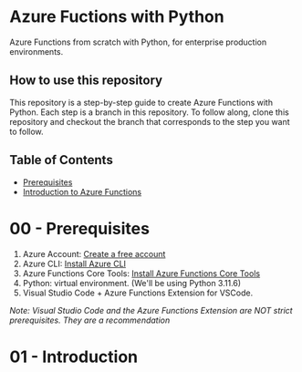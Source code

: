 # Azure Fuctions with Python
Azure Functions from scratch with Python, for enterprise production environments.

## How to use this repository
This repository is a step-by-step guide to create Azure Functions with Python. Each step is a branch in this repository. To follow along, clone this repository and checkout the branch that corresponds to the step you want to follow.

## Table of Contents
- [Prerequisites](#00---prerequisites)
- [Introduction to Azure Functions](#01---introduction)

# 00 - Prerequisites
1. Azure Account: [Create a free account](https://azure.microsoft.com/en-us/free)
2. Azure CLI: [Install Azure CLI](https://learn.microsoft.com/en-us/cli/azure/install-azure-cli)
3. Azure Functions Core Tools: [Install Azure Functions Core Tools](https://learn.microsoft.com/en-us/azure/azure-functions/functions-run-local?tabs=macos%2Cisolated-process%2Cnode-v4%2Cpython-v2%2Chttp-trigger%2Ccontainer-apps&pivots=programming-language-python)
4. Python: virtual environment. (We'll be using Python 3.11.6)
5. Visual Studio Code + Azure Functions Extension for VSCode.

*Note: Visual Studio Code and the Azure Functions Extension are NOT strict prerequisites. They are a recommendation*

# 01 - Introduction

